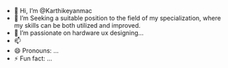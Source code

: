 - 👋 Hi, I’m @Karthikeyanmac
- 👀 I’m Seeking a suitable position to the field of my specialization, where my skills can be both utilized and improved.
- 🌱 I’m passionate on hardware ux designing...
- 📫 
- 😄 Pronouns: ...
- ⚡ Fun fact: ...

<!---
Karthikeyanmac/Karthikeyanmac is a ✨ special ✨ repository because its `README.md` (this file) appears on your GitHub profile.
You can click the Preview link to take a look at your changes.
--->
